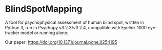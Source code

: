 # BlindSpotMapping
A tool for psychophysical assessment of human blind spot, written in Python 3, run in Psychopy v3.2.3/v3.2.4, compatible with Eyelink 1000 eye-tracker model or running alone.

Our paper: https://doi.org/10.1371/journal.pone.0254195
